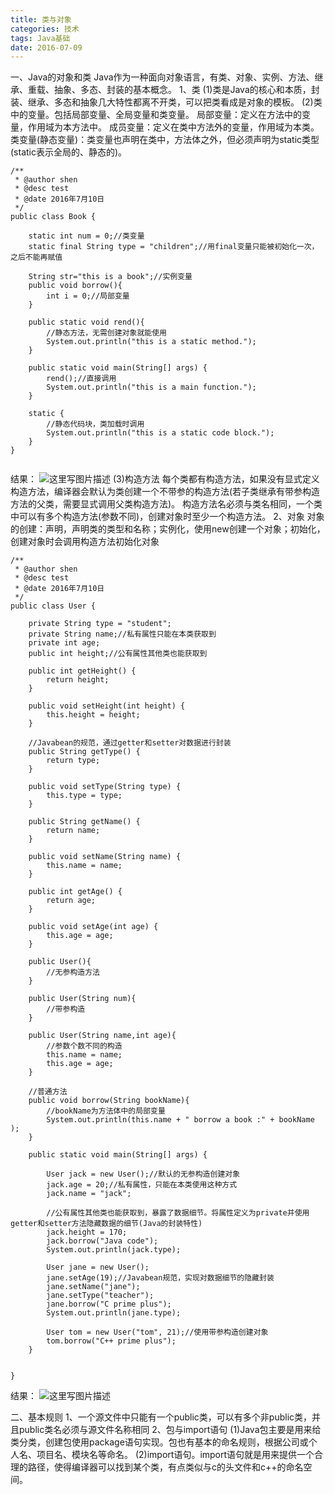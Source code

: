 ```yaml
---
title: 类与对象
categories: 技术
tags: Java基础
date: 2016-07-09
---
```

一、Java的对象和类
Java作为一种面向对象语言，有类、对象、实例、方法、继承、重载、抽象、多态、封装的基本概念。
1、类
(1)类是Java的核心和本质，封装、继承、多态和抽象几大特性都离不开类，可以把类看成是对象的模板。
(2)类中的变量。包括局部变量、全局变量和类变量。
	局部变量：定义在方法中的变量，作用域为本方法中。
	成员变量：定义在类中方法外的变量，作用域为本类。
	类变量(静态变量)：类变量也声明在类中，方法体之外，但必须声明为static类型(static表示全局的、静态的)。
	<!--more-->

```
/**
 * @author shen
 * @desc test
 * @date 2016年7月10日
 */
public class Book {
	
	static int num = 0;//类变量
	static final String type = "children";//用final变量只能被初始化一次，之后不能再赋值
	
	String str="this is a book";//实例变量
	public void borrow(){
		int i = 0;//局部变量
	}
	
	public static void rend(){
		//静态方法，无需创建对象就能使用
		System.out.println("this is a static method.");
	}
	
	public static void main(String[] args) {
		rend();//直接调用
		System.out.println("this is a main function.");
	}
	
	static {
		//静态代码块，类加载时调用
		System.out.println("this is a static code block.");
	}
}


```
结果：
![这里写图片描述](http://img.blog.csdn.net/20160710185420433)
(3)构造方法
		每个类都有构造方法，如果没有显式定义构造方法，编译器会默认为类创建一个不带参的构造方法(若子类继承有带参构造方法的父类，需要显式调用父类构造方法)。
		构造方法名必须与类名相同，一个类中可以有多个构造方法(参数不同)，创建对象时至少一个构造方法。
2、对象
	对象的创建：声明，声明类的类型和名称；实例化，使用new创建一个对象；初始化，创建对象时会调用构造方法初始化对象
	
```
/**
 * @author shen
 * @desc test
 * @date 2016年7月10日
 */
public class User {
	
	private String type = "student";
	private String name;//私有属性只能在本类获取到
	private int age;
	public int height;//公有属性其他类也能获取到
	
	public int getHeight() {
		return height;
	}

	public void setHeight(int height) {
		this.height = height;
	}

	//Javabean的规范，通过getter和setter对数据进行封装
	public String getType() {
		return type;
	}

	public void setType(String type) {
		this.type = type;
	}

	public String getName() {
		return name;
	}

	public void setName(String name) {
		this.name = name;
	}

	public int getAge() {
		return age;
	}

	public void setAge(int age) {
		this.age = age;
	}

	public User(){
		//无参构造方法
	}
	
	public User(String num){
		//带参构造
	}
	
	public User(String name,int age){
		//参数个数不同的构造
		this.name = name;
		this.age = age;
	}
	
	//普通方法
	public void borrow(String bookName){
		//bookName为方法体中的局部变量
		System.out.println(this.name + " borrow a book :" + bookName );
	}
	
	public static void main(String[] args) {
		
		User jack = new User();//默认的无参构造创建对象
		jack.age = 20;//私有属性，只能在本类使用这种方式
		jack.name = "jack";
		
		//公有属性其他类也能获取到，暴露了数据细节。将属性定义为private并使用getter和setter方法隐藏数据的细节(Java的封装特性)
		jack.height = 170;
		jack.borrow("Java code");
		System.out.println(jack.type);
		
		User jane = new User();
		jane.setAge(19);//Javabean规范，实现对数据细节的隐藏封装
		jane.setName("jane");
		jane.setType("teacher");
		jane.borrow("C prime plus");
		System.out.println(jane.type);
		
		User tom = new User("tom", 21);//使用带参构造创建对象
		tom.borrow("C++ prime plus");
	}
	
	
}

```
结果：
![这里写图片描述](http://img.blog.csdn.net/20160710185740775)

二、基本规则
1、一个源文件中只能有一个public类，可以有多个非public类，并且public类名必须与源文件名称相同
2、包与import语句
(1)Java包主要是用来给类分类，创建包使用package语句实现。包也有基本的命名规则，根据公司或个人名、项目名、模块名等命名。
(2)import语句。import语句就是用来提供一个合理的路径，使得编译器可以找到某个类，有点类似与c的头文件和c++的命名空间。